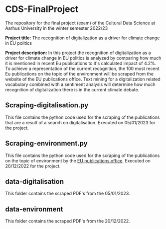 # CDS-FinalProject
The repository for the final project (exam) of the Cultural Data Science at Aarhus University in the winter semester 2022/23

**Project title:** The recognition of digitalization as a driver for climate change in EU politics

**Project description:** In this project the recognition of digitalization as a driver for climate change in EU politics is analyzed by comparing how much it is mentioned in recent Eu publications to it's calculated impact of 4.2%. To achieve a representation of the current recognition, the 100 most recent Eu publications on the topic of the environment will be scraped from the website of the EU publications office. Text mining for a digitalization related vocabulary combined with a sentiment analysis will determine how much recognition of digitalization there is in the current climate debate.

## Scraping-digitalisation.py
This file contains the python code used for the scraping of the publications that are a result of a search on digitalisation.
Executed on 05/01/2023 for the project.

## Scraping-environment.py
This file contains the python code used for the scraping of the publications on the topic of environment by the [EU publications office](https://op.europa.eu/en/home).
Executed on 20/12/2022 for the project.

## data-digitalisation
This folder contains the scraped PDF's from the 05/01/2023.

## data-environment
This folder contains the scraped PDF's from the 20/12/2022.

